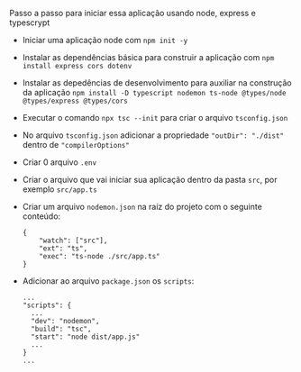 Passo a passo para iniciar essa aplicação usando node, express e typescrypt

- Iniciar uma aplicação node com `npm init -y`

- Instalar as dependências básica para construir a aplicação com `npm install express cors dotenv`

- Instalar as depedências de desenvolvimento para auxiliar na construção da aplicação `npm install -D typescript nodemon ts-node @types/node @types/express @types/cors`

- Executar o comando `npx tsc --init` para criar o arquivo `tsconfig.json`

- No arquivo `tsconfig.json` adicionar a propriedade `"outDir": "./dist"` dentro de `"compilerOptions"`

- Criar 0 arquivo `.env `

- Criar o arquivo que vai iniciar sua aplicação dentro da pasta `src`, por exemplo `src/app.ts`

- Criar um arquivo `nodemon.json` na raíz do projeto com o seguinte conteúdo:

  ```
  {
      "watch": ["src"],
      "ext": "ts",
      "exec": "ts-node ./src/app.ts"
  }
  ```

- Adicionar ao arquivo `package.json` os `scripts`:
  ```
  ...
  "scripts": {
    ...
    "dev": "nodemon",
    "build": "tsc",
    "start": "node dist/app.js"
    ...
  }
  ...
  ```
